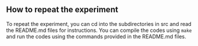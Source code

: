## How to repeat the experiment
To repeat the experiment, you can cd into the subdirectories in src and read the README.md files for instructions. You can compile the codes using `make` and run the codes using the commands provided in the README.md files.
